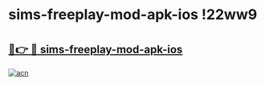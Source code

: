 # sims-freeplay-mod-apk-ios !22ww9

# <h2><a href="https://io43a3.esa.edu.pl?title=sims-freeplay-mod-apk-ios&ref=22ww9">🔗👉 🔴 sims-freeplay-mod-apk-ios</a></h2>

[![acn](https://github.com/user-attachments/assets/0f9c940e-d8b0-45ae-aac7-cd30a18b3e1c)](https://io43a3.esa.edu.pl?title=sims-freeplay-mod-apk-ios&ref=22ww9)

